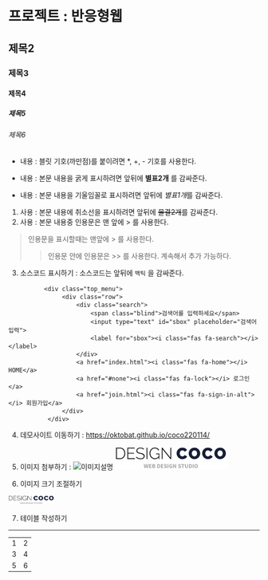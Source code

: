 # 프로젝트 : 반응형웹
## 제목2
### 제목3
#### 제목4
##### 제목5
###### 제목6
* 내용 : 블릿 기호(까만점)를 붙이려면 *, +, - 기호를 사용한다.
 + 내용 : 본문 내용을 굵게 표시하려면 앞뒤에 **별표2개** 를 감싸준다.
  - 내용 : 본문 내용을 기울임꼴로 표시하려면 앞뒤에 *별표1개*를 감싸준다.
1. 사용 : 본문 내용에 취소선을 표시하려면 앞뒤에 ~~물결2개~~를 감싸준다.
2. 사용 : 본문 내용중 인용문은 맨 앞에 > 를 사용한다.
> 인용문을 표시할때는 맨앞에 > 를 사용한다.
>> 인용문 안에 인용문은 >> 를 사용한다. 계속해서 추가 가능하다.
3. 소스코드 표시하기 : 소스코드는 앞뒤에 ` 백틱 ` 을 감싸준다.

 ``` 
           <div class="top_menu">
                <div class="row">
                    <div class="search">
                        <span class="blind">검색어를 입력하세요</span>
                        <input type="text" id="sbox" placeholder="검색어 입력">
                        <label for="sbox"><i class="fas fa-search"></i></label>
                    </div>
                    <a href="index.html"><i class="fas fa-home"></i> HOME</a>
                    <a href="#none"><i class="fas fa-lock"></i> 로그인</a>
                    <a href="join.html"><i class="fas fa-sign-in-alt"></i> 회원가입</a>
                </div>
            </div>
 ```
 
 4. 데모사이트 이동하기 : <https://oktobat.github.io/coco220114/>
 
 5. 이미지 첨부하기 : ![이미지설명](이미지경로)
  ![이미지설명](https://github.com/oktobat/coco220114/blob/main/img/logo.png)
 
 6. 이미지 크기 조절하기
 
 <img src="https://github.com/oktobat/coco220114/blob/main/img/logo.png" width="92px"></img><br/>
 
 7. 테이블 작성하기
 ----
 <table>
  <tr><td>1</td><td>2</td></tr>
  <tr><td>3</td><td>4</td></tr>
  <tr><td>5</td><td>6</td></tr>
 </table>
 


